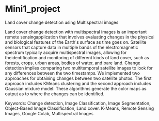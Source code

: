 # Mini1_project
Land cover change detection using Multispectral images

Land cover change detection with multispectral images is an important remote sensingapplication that involves evaluating changes in the physical and biological features of the Earth's surface as time goes on. Satellite sensors that capture data in multiple bands of the electromagnetic spectrum typically acquire multispectral images, allowing for theidentification and monitoring of different kinds of land cover, such as forests, crops, urban areas, bodies of water, and bare land. Change detection implies comparing two multitemporal satellite images to look for any differences between the two timestamps. We implemented two approaches for obtaining changes between two satellite photos. The first approach includes KMeans clustering and the second approach includes Gaussian mixture model. These algorithms generate the color maps as output as to where the changes can be identified.


Keywords: Change detection, Image Classification, Image Segmentation, Object-Based
Image Classification, Land cover. K-Means, Remote Sensing Images, Google Colab, Multispectral Images
